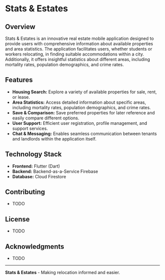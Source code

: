 # Stats & Estates

## Overview

Stats & Estates is an innovative real estate mobile application designed to provide users with comprehensive information about available properties and area statistics. The application facilitates users, whether students or workers relocating, in finding suitable accommodations within a city. Additionally, it offers insightful statistics about different areas, including mortality rates, population demographics, and crime rates.

## Features

- **Housing Search:** Explore a variety of available properties for sale, rent, or lease.
- **Area Statistics:** Access detailed information about specific areas, including mortality rates, population demographics, and crime rates.
- **Save & Comparison:** Save preferred properties for later reference and easily compare different options.
- **User Support:** Efficient user registration, profile management, and support services.
- **Chat & Messaging:** Enables seamless communication between tenants and landlords within the application itself.

## Technology Stack

- **Frontend:** Flutter (Dart)
- **Backend:** Backend-as-a-Service Firebase
- **Database:** Cloud Firestore

## Contributing

- TODO
  
## License

- TODO
  
## Acknowledgments

- TODO

---

**Stats & Estates** - Making relocation informed and easier.

